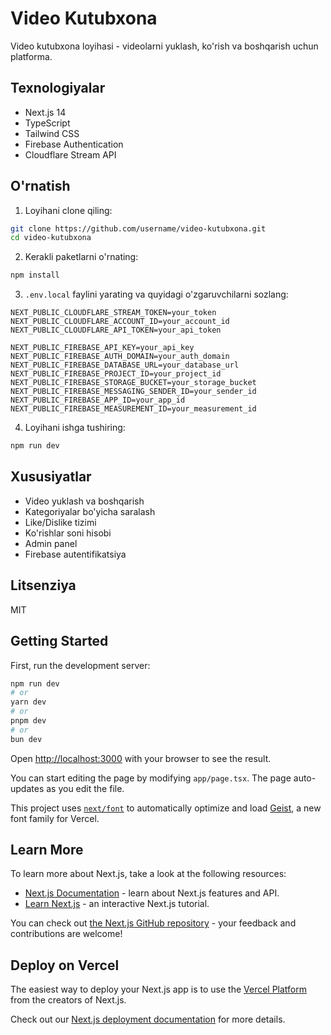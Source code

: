 # Video Kutubxona

Video kutubxona loyihasi - videolarni yuklash, ko'rish va boshqarish uchun platforma.

## Texnologiyalar

- Next.js 14
- TypeScript
- Tailwind CSS
- Firebase Authentication
- Cloudflare Stream API

## O'rnatish

1. Loyihani clone qiling:
```bash
git clone https://github.com/username/video-kutubxona.git
cd video-kutubxona
```

2. Kerakli paketlarni o'rnating:
```bash
npm install
```

3. `.env.local` faylini yarating va quyidagi o'zgaruvchilarni sozlang:
```
NEXT_PUBLIC_CLOUDFLARE_STREAM_TOKEN=your_token
NEXT_PUBLIC_CLOUDFLARE_ACCOUNT_ID=your_account_id
NEXT_PUBLIC_CLOUDFLARE_API_TOKEN=your_api_token

NEXT_PUBLIC_FIREBASE_API_KEY=your_api_key
NEXT_PUBLIC_FIREBASE_AUTH_DOMAIN=your_auth_domain
NEXT_PUBLIC_FIREBASE_DATABASE_URL=your_database_url
NEXT_PUBLIC_FIREBASE_PROJECT_ID=your_project_id
NEXT_PUBLIC_FIREBASE_STORAGE_BUCKET=your_storage_bucket
NEXT_PUBLIC_FIREBASE_MESSAGING_SENDER_ID=your_sender_id
NEXT_PUBLIC_FIREBASE_APP_ID=your_app_id
NEXT_PUBLIC_FIREBASE_MEASUREMENT_ID=your_measurement_id
```

4. Loyihani ishga tushiring:
```bash
npm run dev
```

## Xususiyatlar

- Video yuklash va boshqarish
- Kategoriyalar bo'yicha saralash
- Like/Dislike tizimi
- Ko'rishlar soni hisobi
- Admin panel
- Firebase autentifikatsiya

## Litsenziya

MIT

## Getting Started

First, run the development server:

```bash
npm run dev
# or
yarn dev
# or
pnpm dev
# or
bun dev
```

Open [http://localhost:3000](http://localhost:3000) with your browser to see the result.

You can start editing the page by modifying `app/page.tsx`. The page auto-updates as you edit the file.

This project uses [`next/font`](https://nextjs.org/docs/app/building-your-application/optimizing/fonts) to automatically optimize and load [Geist](https://vercel.com/font), a new font family for Vercel.

## Learn More

To learn more about Next.js, take a look at the following resources:

- [Next.js Documentation](https://nextjs.org/docs) - learn about Next.js features and API.
- [Learn Next.js](https://nextjs.org/learn) - an interactive Next.js tutorial.

You can check out [the Next.js GitHub repository](https://github.com/vercel/next.js) - your feedback and contributions are welcome!

## Deploy on Vercel

The easiest way to deploy your Next.js app is to use the [Vercel Platform](https://vercel.com/new?utm_medium=default-template&filter=next.js&utm_source=create-next-app&utm_campaign=create-next-app-readme) from the creators of Next.js.

Check out our [Next.js deployment documentation](https://nextjs.org/docs/app/building-your-application/deploying) for more details.
